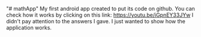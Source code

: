 "# mathApp" 
My first android app created to put its code on github. 
You can check how it works by clicking on this link: https://youtu.be/iGpnEY33JYw
I didn't pay attention to the answers I gave. I just wanted to show how the application works. 
